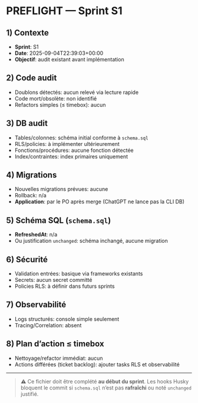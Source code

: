 # PREFLIGHT — Sprint S1

## 1) Contexte

- **Sprint**: S1
- **Date**: 2025-09-04T22:39:03+00:00
- **Objectif**: audit existant avant implémentation

## 2) Code audit

- Doublons détectés: aucun relevé via lecture rapide
- Code mort/obsolète: non identifié
- Refactors simples (≤ timebox): aucun

## 3) DB audit

- Tables/colonnes: schéma initial conforme à `schema.sql`
- RLS/policies: à implémenter ultérieurement
- Fonctions/procédures: aucune fonction détectée
- Index/contraintes: index primaires uniquement

## 4) Migrations

- Nouvelles migrations prévues: aucune
- Rollback: n/a
- **Application**: par le PO après merge (ChatGPT ne lance pas la CLI DB)

## 5) Schéma SQL (`schema.sql`)

- **RefreshedAt**: n/a
- Ou justification `unchanged`: schéma inchangé, aucune migration

## 6) Sécurité

- Validation entrées: basique via frameworks existants
- Secrets: aucun secret committé
- Policies RLS: à définir dans futurs sprints

## 7) Observabilité

- Logs structurés: console simple seulement
- Tracing/Correlation: absent

## 8) Plan d’action ≤ timebox

- Nettoyage/refactor immédiat: aucun
- Actions différées (ticket backlog): ajouter tasks RLS et observabilité

---

> ⚠️ Ce fichier doit être complété **au début du sprint**. Les hooks Husky bloquent le commit si `schema.sql` n’est pas **rafraîchi** ou noté `unchanged` justifié.
